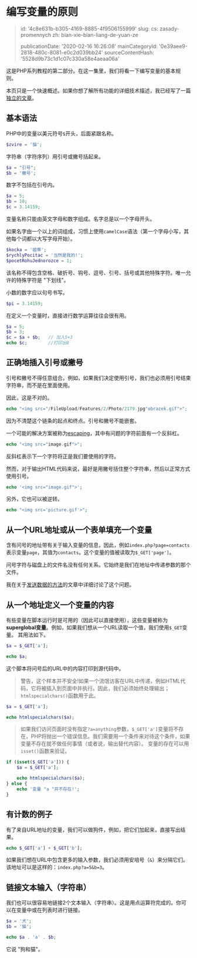 编写变量的原则
=======

> id: '4c8e631b-b305-4169-8885-4f9506155999'
> slug:
> 	cs: zasady-promennych
> 	zh: bian-xie-bian-liang-de-yuan-ze
> 
> publicationDate: '2020-02-16 16:26:08'
> mainCategoryId: '0e39aee9-2818-480c-8081-e0c2d039bb24'
> sourceContentHash: '5528d9b73c1d1c07c330a58e4aeaa06a'

这是PHP系列教程的第二部分。在这一集里，我们将看一下编写变量的基本规则。

本页只是一个快速概述。如果你想了解所有功能的详细技术描述，我已经写了一篇<a href="/variable">独立的文章</a>。

基本语法
--------------------------

PHP中的变量以美元符号`$`开头，后面紧跟名称。

```php
$zvire = '猫';
```

字符串（字符序列）用引号或撇号括起来。

```php
$a = "引号";
$b = '撇号';
```

数字不包括在引号内。

```php
$a = 5;
$b = 10;
$c = 3.14159;
```

变量名称只能由英文字母和数字组成。名字总是以一个字母开头。

如果名字由一个以上的词组成，习惯上使用`camelCase`语法（第一个字母小写，其他每个词都以大写字母开始）。

```php
$kocka = '姬蒂';
$rychlyPocitac = '当然是我的!';
$pocetRohuJednorozce = 1;
```

该名称不得包含空格、破折号、钩号、逗号、引号、括号或其他特殊字符。唯一允许的特殊字符是 "下划线"。

小数的数字应以句号书写。

```php
$pi = 3.14159;
```

在定义一个变量时，直接进行数学运算往往会很有用。

```php
$a = 5;
$b = 3;
$c = $a + $b;	// 加入5+3
echo $c;		//打印出8
```

正确地插入引号或撇号
--------------------------

引号和撇号不得任意组合。例如，如果我们决定使用引号，我们也必须用引号结束字符串，而不是在里面使用。

因此，这是不对的。

```php
echo "<img src="/FileUpload/Features/2/Photo/2179.jpg"obrazek.gif">";
```

因为不清楚这个链条的起点和终点。引号和撇号不能嵌套。

一个可能的解决方案被称为<a href="/escapovani">escaping</a>，其中有问题的字符前面有一个反斜杠。

```php
echo "<img src="image.gif">";
```

反斜杠表示下一个字符将正是我们要使用的字符。

然而，对于输出HTML代码来说，最好是用撇号括住整个字符串，然后以正常方式使用引号。

```php
echo '<img src="image.gif">';
```

另外，它也可以被逆转。

```php
echo "<img src='picture.gif'>";
```

从一个URL地址或从一个表单填充一个变量
--------------------------

含有问号的地址带有关于输入变量的信息，因此，例如`index.php?page=contacts`表示变量`page`，其值为`contacts`。这个变量的值被读取为`$_GET['page']`。

问号字符与磁盘上的文件名没有任何关系。它始终是我们在地址中传递参数的那个文件。

我在关于<a href="/methods-odesilani-dat">发送数据的方法</a>的文章中详细讨论了这个问题。

从一个地址定义一个变量的内容
--------------------------

有些变量在脚本运行时是可用的（因此可以直接使用），这些变量被称为**superglobal变量**。例如，如果我们想从一个URL读取一个值，我们使用`$_GET`变量。
其用法如下。

```php
$a = $_GET['a'];

echo $a;
```

这个脚本将问号后的URL中的内容打印到源代码中。

> 警告，这个样本并不安全!如果一个流氓访客在URL中传递，例如HTML代码，它将被插入到页面中并执行。因此，我们必须始终处理输出；`htmlspecialchars()`函数用于此。

```php
$a = $_GET['a'];

echo htmlspecialchars($a);
```

> 如果我们访问页面时没有指定`?a=anything`参数，`$_GET['a']`变量将不存在，PHP将抛出一个错误信息。我们需要用一个条件来对待这个条件，如果变量不存在就不做任何事情（或者说，输出替代内容）。 变量的存在可以用`isset()`函数来验证。

```php
if (isset($_GET['a'])) {
    $a = $_GET['a'];

    echo htmlspecialchars($a);
} else {
    echo '变量 "a "并不存在!';
}
```

有计数的例子
--------------------------

有了来自URL地址的变量，我们可以做狗件，例如，把它们加起来，直接写出结果。

```php
echo $_GET['a'] + $_GET['b'];
```

如果我们想在URL中包含更多的输入参数，我们必须用安培号（`&`）来分隔它们。该地址可以是这样的：`index.php?a=5&b=3`。

链接文本输入（字符串）
--------------------------

我们也可以很容易地链接2个文本输入（字符串）。这是用点运算符完成的。你可以在变量中或在列表时进行链接。

```php
$a = '犬';
$b = '猫';

echo $a . 'a' . $b;
```

它说 "狗和猫"。

